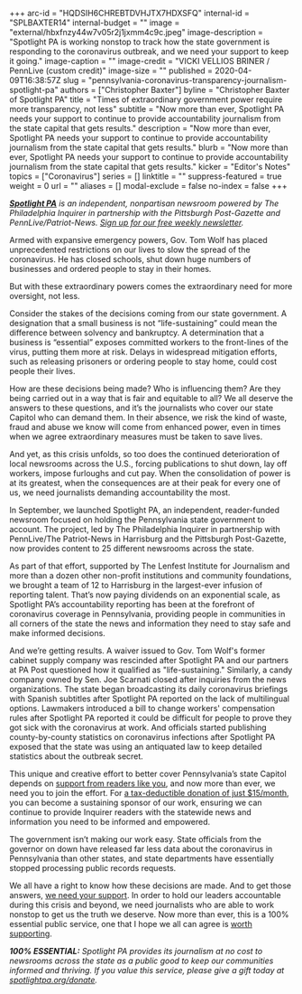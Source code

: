 +++
arc-id = "HQDSIH6CHREBTDVHJTX7HDXSFQ"
internal-id = "SPLBAXTER14"
internal-budget = ""
image = "external/hbxfnzy44w7v05r2j1jxmm4c9c.jpeg"
image-description = "Spotlight PA is working nonstop to track how the state government is responding to the coronavirus outbreak, and we need your support to keep it going."
image-caption = ""
image-credit = "VICKI VELLIOS BRINER / PennLive (custom credit)"
image-size = ""
published = 2020-04-09T16:38:57Z
slug = "pennsylvania-coronavirus-transparency-journalism-spotlight-pa"
authors = ["Christopher Baxter"]
byline = "Christopher Baxter of Spotlight PA"
title = "Times of extraordinary government power require more transparency, not less"
subtitle = "Now more than ever, Spotlight PA needs your support to continue to provide accountability journalism from the state capital that gets results."
description = "Now more than ever, Spotlight PA needs your support to continue to provide accountability journalism from the state capital that gets results."
blurb = "Now more than ever, Spotlight PA needs your support to continue to provide accountability journalism from the state capital that gets results."
kicker = "Editor's Notes"
topics = ["Coronavirus"]
series = []
linktitle = ""
suppress-featured = true
weight = 0
url = ""
aliases = []
modal-exclude = false
no-index = false
+++

<a href="https://www.spotlightpa.org/"><i><b>Spotlight PA</b></i></a><i> is an independent, nonpartisan newsroom powered by The Philadelphia Inquirer in partnership with the Pittsburgh Post-Gazette and PennLive/Patriot-News. </i><a href="https://www.spotlightpa.org/newsletters"><i>Sign up for our free weekly newsletter</i></a><i>.</i>

Armed with expansive emergency powers, Gov. Tom Wolf has placed unprecedented restrictions on our lives to slow the spread of the coronavirus. He has closed schools, shut down huge numbers of businesses and ordered people to stay in their homes.

But with these extraordinary powers comes the extraordinary need for more oversight, not less. 

Consider the stakes of the decisions coming from our state government. A designation that a small business is not “life-sustaining” could mean the difference between solvency and bankruptcy. A determination that a business is “essential” exposes committed workers to the front-lines of the virus, putting them more at risk. Delays in widespread mitigation efforts, such as releasing prisoners or ordering people to stay home, could cost people their lives.

How are these decisions being made? Who is influencing them? Are they being carried out in a way that is fair and equitable to all? We all deserve the answers to these questions, and it’s the journalists who cover our state Capitol who can demand them. In their absence, we risk the kind of waste, fraud and abuse we know will come from enhanced power, even in times when we agree extraordinary measures must be taken to save lives.

<script src="https://www.spotlightpa.org/embed.js" async></script><div data-spl-embed-version="1" data-spl-src="https://www.spotlightpa.org/embeds/donate/"></div> 

And yet, as this crisis unfolds, so too does the continued deterioration of local newsrooms across the U.S., forcing publications to shut down, lay off workers, impose furloughs and cut pay. When the consolidation of power is at its greatest, when the consequences are at their peak for every one of us, we need journalists demanding accountability the most.

In September, we launched Spotlight PA, an independent, reader-funded newsroom focused on holding the Pennsylvania state government to account. The project, led by The Philadelphia Inquirer in partnership with PennLive/The Patriot-News in Harrisburg and the Pittsburgh Post-Gazette, now provides content to 25 different newsrooms across the state.

As part of that effort, supported by The Lenfest Institute for Journalism and more than a dozen other non-profit institutions and community foundations, we brought a team of 12 to Harrisburg in the largest-ever infusion of reporting talent. That’s now paying dividends on an exponential scale, as Spotlight PA’s accountability reporting has been at the forefront of coronavirus coverage in Pennsylvania, providing people in communities in all corners of the state the news and information they need to stay safe and make informed decisions.

And we’re getting results. A waiver issued to Gov. Tom Wolf's former cabinet supply company was rescinded after Spotlight PA and our partners at PA Post questioned how it qualified as "life-sustaining." Similarly, a candy company owned by Sen. Joe Scarnati closed after inquiries from the news organizations. The state began broadcasting its daily coronavirus briefings with Spanish subtitles after Spotlight PA reported on the lack of multilingual options. Lawmakers introduced a bill to change workers' compensation rules after Spotlight PA reported it could be difficult for people to prove they got sick with the coronavirus at work. And officials started publishing county-by-county statistics on coronavirus infections after Spotlight PA exposed that the state was using an antiquated law to keep detailed statistics about the outbreak secret.

This unique and creative effort to better cover Pennsylvania’s state Capitol depends on <a href="http://www.spotlightpa.org/donate">support from readers like you</a>, and now more than ever, we need you to join the effort. For <a href="http://www.spotlightpa.org/donate">a tax-deductible donation of just $15/month</a>, you can become a sustaining sponsor of our work, ensuring we can continue to provide Inquirer readers with the statewide news and information you need to be informed and empowered.

The government isn’t making our work easy. State officials from the governor on down have released far less data about the coronavirus in Pennsylvania than other states, and state departments have essentially stopped processing public records requests. 

We all have a right to know how these decisions are made. And to get those answers, <a href="http://www.spotlightpa.org/donate">we need your support</a>. In order to hold our leaders accountable during this crisis and beyond, we need journalists who are able to work nonstop to get us the truth we deserve. Now more than ever, this is a 100% essential public service, one that I hope we all can agree is <a href="http://www.spotlightpa.org/donate">worth supporting</a>.

<i><b>100% ESSENTIAL:</b></i><i> Spotlight PA provides its journalism at no cost to newsrooms across the state as a public good to keep our communities informed and thriving. If you value this service, please give a gift today at </i><a href="https://www.spotlightpa.org/donate"><i>spotlightpa.org/donate</i></a><i>.</i>
